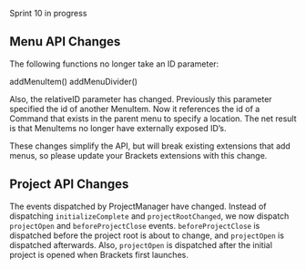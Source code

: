 Sprint 10 in progress

Menu API Changes
----------------
The following functions no longer take an ID parameter:

addMenuItem()
addMenuDivider()

Also, the relativeID parameter has changed. Previously this parameter specified the id of another MenuItem. Now it references the id of a Command that exists in the parent menu to specify a location. The net result is that MenuItems no longer have externally exposed ID’s.

These changes simplify the API, but will break existing extensions that add menus, so please update your Brackets extensions with this change.

Project API Changes
-------------------
The events dispatched by ProjectManager have changed. Instead of dispatching `initializeComplete` and `projectRootChanged`, we now dispatch `projectOpen` and `beforeProjectClose` events. `beforeProjectClose` is dispatched before the project root is about to change, and `projectOpen` is dispatched afterwards. Also, `projectOpen` is dispatched after the initial project is opened when Brackets first launches.
